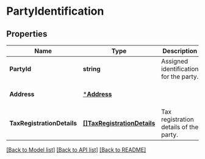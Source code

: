 # PartyIdentification

## Properties
Name | Type | Description | Notes
------------ | ------------- | ------------- | -------------
**PartyId** | **string** | Assigned identification for the party. | [default to null]
**Address** | [***Address**](Address.md) |  | [optional] [default to null]
**TaxRegistrationDetails** | [**[]TaxRegistrationDetails**](TaxRegistrationDetails.md) | Tax registration details of the party. | [optional] [default to null]

[[Back to Model list]](../README.md#documentation-for-models) [[Back to API list]](../README.md#documentation-for-api-endpoints) [[Back to README]](../README.md)

